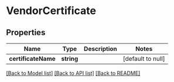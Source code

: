 # VendorCertificate

## Properties
Name | Type | Description | Notes
------------ | ------------- | ------------- | -------------
**certificateName** | **string** |  | [default to null]

[[Back to Model list]](../README.md#documentation-for-models) [[Back to API list]](../README.md#documentation-for-api-endpoints) [[Back to README]](../README.md)


